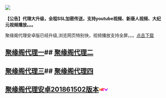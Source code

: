 ![](https://raw.githubusercontent.com/hao369/a/master/j.jpg)

**【公告】代理大升级，全程SSL加密传送，支持youtube视频、新唐人视频、大纪元视频播放。。。**

聚缘阁代理安卓版已经升级,浏览网页特别快，视频播放支持全屏。。。[点击下载](https://github.com/dtw9/9/raw/master/201861502.apk)

##  [聚缘阁代理一](http://25re9y4.acb.white.ru/)##  [聚缘阁代理二](http://5y7ry9ra.626a.prilohy.sk/)

##  [聚缘阁代理三](http://5ycrt.626a.prilohy.sk/)##  [聚缘阁代理四](http://57x64ga.626a.prilohy.sk/)








##  [聚缘阁代理安卓201861502版本](https://github.com/dtw9/9/raw/master/201861502.apk)![](https://raw.githubusercontent.com/jyg-1/jyg/master/new.gif)



